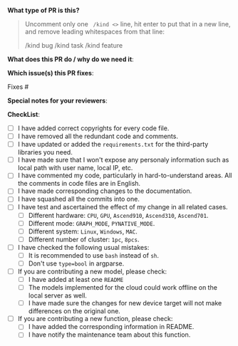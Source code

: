 <!--  Thanks for sending a pull request!  Here are some tips for you:

1) If this is your first time, please read our contributor guidelines: https://gitee.com/mindspore/models/blob/master/CONTRIBUTING.md

2) If you want to contribute your code but don't know who will review and merge, please add label `mindspore-assistant` to the pull request, we will find and do it as soon as possible.
-->

**What type of PR is this?**
> Uncomment only one ` /kind <>` line, hit enter to put that in a new line, and remove leading whitespaces from that line:
>
> /kind bug
> /kind task
> /kind feature


**What does this PR do / why do we need it**:


**Which issue(s) this PR fixes**:
<!-- 
*Automatically closes linked issue when PR is merged.
Usage: `Fixes #<issue number>`, or `Fixes (paste link of issue)`.
-->
Fixes #

**Special notes for your reviewers**:


**CheckList**:

- [ ] I have added correct copyrights for every code file.
- [ ] I have removed all the redundant code and comments.
- [ ] I have updated or added the `requirements.txt` for the third-party libraries you need.
- [ ] I have made sure that I won't expose any personaly information such as local path with user name, local IP, etc.
- [ ] I have commented my code, particularly in hard-to-understand areas. All the comments in code files are in English.
- [ ] I have made corresponding changes to the documentation.
- [ ] I have squashed all the commits into one.
- [ ] I have test and ascertained the effect of my change in all related cases.
    - [ ] Different hardware: `CPU`, `GPU`, `Ascend910`, `Ascend310`, `Ascend701`.
    - [ ] Different mode: `GRAPH_MODE`, `PYNATIVE_MODE`.
    - [ ] Different system: `Linux`, `Windows`, `MAC`.
    - [ ] Different number of cluster: `1pc`, `8pcs`.
- [ ] I have checked the following usual mistakes:
    - [ ] It is recommended to use `bash` instead of `sh`.
    - [ ] Don't use `type=bool` in argparse.
- [ ] If you are contributing a new model, please check:
    - [ ] I have added at least one `README`
    - [ ] The models implemented for the cloud could work offline on the local server as well.
    - [ ] I have made sure the changes for new device target will not make differences on the original one.
- [ ] If you are contributing a new function, please check:
    - [ ] I have added the corresponding information in README.
    - [ ] I have notify the maintenance team about this function.
